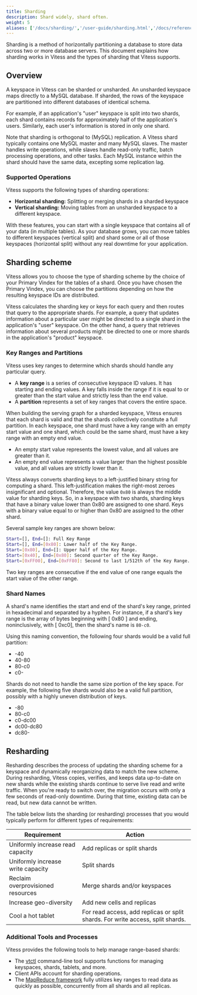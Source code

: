 ```yaml
---
title: Sharding
description: Shard widely, shard often.
weight: 5
aliases: ['/docs/sharding/','/user-guide/sharding.html','/docs/reference/sharding/']
---
```


Sharding is a method of horizontally partitioning a database to store data across two or more database servers. This document explains how sharding works in Vitess and the types of sharding that Vitess supports.

## Overview

A keyspace in Vitess can be sharded or unsharded. An unsharded keyspace maps directly to a MySQL database. If sharded, the rows of the keyspace are partitioned into different databases of identical schema.

For example, if an application's "user" keyspace is split into two shards, each shard contains records for approximately half of the application's users. Similarly, each user's information is stored in only one shard.

Note that sharding is orthogonal to (MySQL) replication. A Vitess shard typically contains one MySQL master and many MySQL slaves. The master handles write operations, while slaves handle read-only traffic, batch processing operations, and other tasks. Each MySQL instance within the shard should have the same data, excepting some replication lag.

### Supported Operations

Vitess supports the following types of sharding operations:

* **Horizontal sharding:** Splitting or merging shards in a sharded keyspace
* **Vertical sharding:** Moving tables from an unsharded keyspace to
  a different keyspace.

With these features, you can start with a single keyspace that contains all of your data (in multiple tables). As your database grows, you can move tables to different keyspaces (vertical split) and shard some or all of those keyspaces (horizontal split) without any real downtime for your application.

## Sharding scheme

Vitess allows you to choose the type of sharding scheme by the choice of your Primary Vindex for the tables of a shard. Once you have chosen the Primary Vindex, you can choose the partitions depending on how the resulting keyspace IDs are distributed.

Vitess calculates the sharding key or keys for each query and then routes that query to the appropriate shards. For example, a query that updates information about a particular user might be directed to a single shard in the application's "user" keyspace. On the other hand, a query that retrieves information about several products might be directed to one or more shards in the application's "product" keyspace.

### Key Ranges and Partitions

Vitess uses key ranges to determine which shards should handle any particular query.

* A **key range** is a series of consecutive keyspace ID values. It has starting and ending values. A key falls inside the range if it is equal to or greater than the start value and strictly less than the end value.
* A **partition** represents a set of key ranges that covers the entire space.

When building the serving graph for a sharded keyspace, Vitess ensures that each shard is valid and that the shards collectively constitute a full partition. In each keyspace, one shard must have a key range with an empty start value and one shard, which could be the same shard, must have a key range with an empty end value.

* An empty start value represents the lowest value, and all values are greater than it.
* An empty end value represents a value larger than the highest possible value, and all values are strictly lower than it.

Vitess always converts sharding keys to a left-justified binary string for computing a shard. This left-justification makes the right-most zeroes insignificant and optional. Therefore, the value `0x80` is always the middle value for sharding keys. So, in a keyspace with two shards, sharding keys that have a binary value lower than 0x80 are assigned to one shard. Keys with a binary value equal to or higher than 0x80 are assigned to the other shard.

Several sample key ranges are shown below:

``` sh
Start=[], End=[]: Full Key Range
Start=[], End=[0x80]: Lower half of the Key Range.
Start=[0x80], End=[]: Upper half of the Key Range.
Start=[0x40], End=[0x80]: Second quarter of the Key Range.
Start=[0xFF00], End=[0xFF80]: Second to last 1/512th of the Key Range.
```

Two key ranges are consecutive if the end value of one range equals the start value of the other range.

### Shard Names

A shard's name identifies the start and end of the shard's key range, printed in hexadecimal and separated by a hyphen. For instance, if a shard's key range is the array of bytes beginning with [ 0x80 ] and ending, noninclusively, with [ 0xc0], then the shard's name is `80-c0`.

Using this naming convention, the following four shards would be a valid full partition:

* -40
* 40-80
* 80-c0
* c0-

Shards do not need to handle the same size portion of the key space. For example, the following five shards would also be a valid full partition, possibly with a highly uneven distribution of keys.

* -80
* 80-c0
* c0-dc00
* dc00-dc80
* dc80-

## Resharding

Resharding describes the process of updating the sharding scheme for a keyspace and dynamically reorganizing data to match the new scheme. During resharding, Vitess copies, verifies, and keeps data up-to-date on new shards while the existing shards continue to serve live read and write traffic. When you're ready to switch over, the migration occurs with only a few seconds of read-only downtime. During that time, existing data can be read, but new data cannot be written.

The table below lists the sharding (or resharding) processes that you would typically perform for different types of requirements:

Requirement | Action
----------- | ------
Uniformly increase read capacity | Add replicas or split shards
Uniformly increase write capacity | Split shards
Reclaim overprovisioned resources | Merge shards and/or keyspaces
Increase geo-diversity | Add new cells and replicas
Cool a hot tablet | For read access, add replicas or split shards. For write access, split shards.

### Additional Tools and Processes

Vitess provides the following tools to help manage range-based shards:

* The [vtctl](../vtctl) command-line tool supports functions for managing keyspaces, shards, tablets, and more.
* Client APIs account for sharding operations.
* The [MapReduce framework](https://github.com/vitessio/vitess/tree/master/java/hadoop/src/main/java/io/vitess/hadoop) fully utilizes key ranges to read data as quickly as possible, concurrently from all shards and all replicas.
